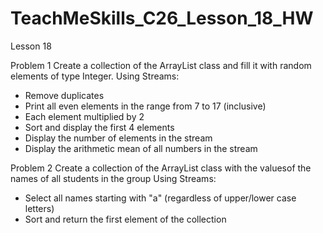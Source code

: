 # TeachMeSkills_C26_Lesson_18_HW
Lesson 18

Problem 1
Create a collection of the ArrayList class and fill it with random elements of type Integer.
Using Streams:
- Remove duplicates
- Print all even elements in the range from 7 to 17 (inclusive)
- Each element multiplied by 2
- Sort and display the first 4 elements
- Display the number of elements in the stream
- Display the arithmetic mean of all numbers in the stream

Problem 2
Create a collection of the ArrayList class with the values ​​of the names of all students in the group
Using Streams:
- Select all names starting with "a" (regardless of upper/lower case letters)
- Sort and return the first element of the collection
